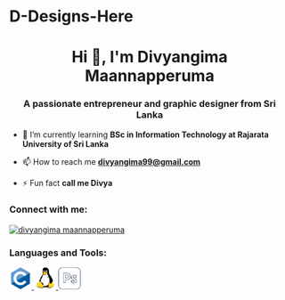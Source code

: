 # D-Designs-Here
<h1 align="center">Hi 👋, I'm Divyangima Maannapperuma</h1>
<h3 align="center">A passionate entrepreneur and graphic designer from Sri Lanka</h3>

- 🌱 I’m currently learning **BSc in Information Technology at Rajarata University of Sri Lanka**

- 📫 How to reach me **divyangima99@gmail.com**

- ⚡ Fun fact **call me Divya**

<h3 align="left">Connect with me:</h3>
<p align="left">
<a href="https://fb.com/divyangima maannapperuma" target="blank"><img align="center" src="https://raw.githubusercontent.com/rahuldkjain/github-profile-readme-generator/master/src/images/icons/Social/facebook.svg" alt="divyangima maannapperuma" height="30" width="40" /></a>
</p>

<h3 align="left">Languages and Tools:</h3>
<p align="left"> <a href="https://www.cprogramming.com/" target="_blank" rel="noreferrer"> <img src="https://raw.githubusercontent.com/devicons/devicon/master/icons/c/c-original.svg" alt="c" width="40" height="40"/> </a> <a href="https://www.linux.org/" target="_blank" rel="noreferrer"> <img src="https://raw.githubusercontent.com/devicons/devicon/master/icons/linux/linux-original.svg" alt="linux" width="40" height="40"/> </a> <a href="https://www.photoshop.com/en" target="_blank" rel="noreferrer"> <img src="https://raw.githubusercontent.com/devicons/devicon/master/icons/photoshop/photoshop-line.svg" alt="photoshop" width="40" height="40"/> </a> </p>
